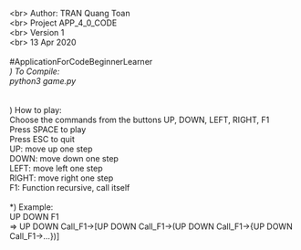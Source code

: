 <br\> Author: TRAN Quang Toan   
<br\> Project APP_4_0_CODE      
<br\> Version 1                 
<br\> 13 Apr 2020               
<br> #ApplicationForCodeBeginnerLearner
<br>*) To Compile:
<br>python3 game.py<br>
<br>
<br>*) How to play:
<br>Choose the commands from the buttons UP, DOWN, LEFT, RIGHT, F1
<br>Press SPACE to play
<br>Press ESC to quit
<br>UP: move up one step
<br>DOWN: move down one step
<br>LEFT: move left one step
<br>RIGHT: move right one step
<br>F1: Function recursive, call itself
<br>
<br>*) Example: 
<br>UP DOWN F1 
<br>=> UP DOWN Call_F1->[UP DOWN Call_F1->(UP DOWN Call_F1->{UP DOWN Call_F1->...})]
